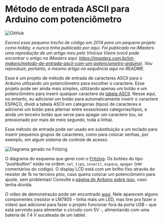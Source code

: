 # Método de entrada ASCII para Arduino com potenciômetro

![GitHub](https://img.shields.io/github/license/jetervaz/metodo-ascii-arduino)

*Escrevi esse pequeno trecho de código em 2014 para um pequeno projeto como hobby, e nunca tinha publicado por aqui. Foi publicado na iMasters uma reprodução de um artigo meu pelo Vinícius Vieira (você pode encontrar o artigo na iMasters aqui: https://imasters.com.br/iot-makers/metodo-de-entrada-ascii-com-um-potenciometro-arduino). Vou reproduzir, portanto, o mesmo artigo na sequência aqui no README.*



Esse é um projeto de método de entrada de caracteres ASCII para o Arduino utilizando um potenciômetro para escolher o caractere. Esse projeto pode ser ainda mais simples, utilizando apenas um botão e um potenciômetro para inserir qualquer caractere da [tabela ASCII](https://pt.wikipedia.org/wiki/ASCII). Nesse aqui, no entanto, eu adicionei um botão para automaticamente inserir o caractere ESPAÇO, dividi a tabela ASCII em categorias (tipos) de caracteres e adicionei um botão para alternar entre essas/esses categorias/tipos, e ainda um terceiro botão que serve para apagar um caractere (ou, se pressionado por mais de meio segundo, toda a linha).

Esse método de entrada pode ser usado em substituição a um teclado para inserir pequenos grupos de caracteres, como para colocar senhas, por exemplo, em algum sistema de controle de acesso.

![Diagrama gerado no Fritzing](https://static.imasters.com.br/wp-content/uploads/2014/09/ascii_input_pot_bb1.jpg)

O diagrama do esquema que gerei com o [Fritzing](https://fritzing.org/home/). Os botões do tipo “pushbutton” estão na ordem: `sel_tipo`, `inserir`, `espaco`, `apagar` (ver comentários do código). O display LCD está com um brilho fixo através do resistor de 1k no terceiro pino, caso queira colocar um potenciômetro para ajuste, sem problemas! Consulte a [página do Arduino sobre isso](https://www.arduino.cc/en/Tutorial/HelloWorld?from=Tutorial.LiquidCrystal), caso tenha dúvida.

O vídeo de demonstração pode ser encontrado [aqui](https://www.youtube.com/watch?v=FWakYQKqKxY&feature=emb_logo). Nele aparecem alguns componentes (resistor e LM7805 – tinha mais um LED, mas tirei pra fazer o vídeo) que adicionei para fazer o projeto funcionar fora da porta USB – que está servindo para alimentar o circuito com 5V -, alimentando com uma bateria de 7.4 V sucateada de um tablet.




